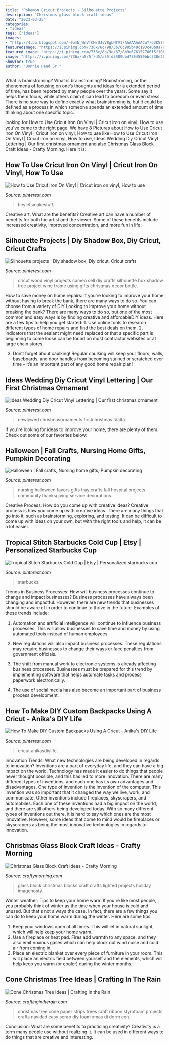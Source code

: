 ```yaml
---
title: "Pokemon Cricut Projects - Silhouette Projects"
description: "Christmas glass block craft ideas"
date: "2023-03-25"
categories:
- "ideas"
tags: ["ideas"]
images:
- "http://4.bp.blogspot.com/-0omN_WeVfCM/UJvV8gbNTVI/AAAAAAAACuY/o3K57DeGs-M/s1600/christmas_tree_from_scrap_strips_of.jpg"
featuredImage: "https://i.pinimg.com/736x/6c/98/5b/6c985b48c193c40b9a7e28e32da91d5d.jpg"
featured_image: "https://i.pinimg.com/736x/8b/9e/67/8b9e676157786f5f10bafba90db531e6.jpg"
image: "https://i.pinimg.com/736x/a5/5f/d5/a55fd5589bbd7304550bbc330e266c72.jpg"
ShowToc: true
author: "Donnie Hand Sr."
---
```



What is brainstroming?
What is brainstroming? Brainstroming, or the phenomena of focusing on one’s thoughts and ideas for a extended period of time, has been reported by many people over the years. Some say it helps them focus, while others claim it can lead to boredom or even stress. There is no sure way to define exactly what brainstroming is, but it could be defined as a process in which someone spends an extended amount of time thinking about one specific topic.

	

		
looking for How to Use Cricut Iron On Vinyl | Cricut iron on vinyl, How to use you've came to the right page. We have 8 Pictures about How to Use Cricut Iron On Vinyl | Cricut iron on vinyl, How to use like How to Use Cricut Iron On Vinyl | Cricut iron on vinyl, How to use, Ideas Wedding Diy Cricut Vinyl Lettering | Our first christmas ornament and also Christmas Glass Block Craft Ideas - Crafty Morning. Here it is:
		
    
## How To Use Cricut Iron On Vinyl | Cricut Iron On Vinyl, How To Use

<img loading=lazy src="https://i.pinimg.com/736x/2b/6d/27/2b6d275455ba28c716d9c987da6123cb.jpg" onerror="this.onerror=null;this.src='https://tse4.mm.bing.net/th?id=OIP.Ak_4MUYcy_T1ufJE4JCMPAHaLH&amp;pid=15.1';" alt="How to Use Cricut Iron On Vinyl | Cricut iron on vinyl, How to use">

_Source: pinterest.com_

>heyletsmakestuff. 

	

Creative art: What are the benefits?
Creative art can have a number of benefits for both the artist and the viewer. Some of these benefits include increased creativity, improved concentration, and more fun in life.

    
## Silhouette Projects | Diy Shadow Box, Diy Cricut, Cricut Crafts

<img loading=lazy src="https://i.pinimg.com/736x/64/0a/e5/640ae52c12066486f2c8c3cb08d28be9.jpg" onerror="this.onerror=null;this.src='https://tse3.mm.bing.net/th?id=OIP.6TkDZg-60VDetusHUfyU0AHaJ4&amp;pid=15.1';" alt="Silhouette projects | Diy shadow box, Diy cricut, Cricut crafts">

_Source: pinterest.com_

>cricut wood vinyl projects cameo sell diy crafts silhouette box shadow tree project wine frame using gifts christmas decor bottle. 

	

How to save money on home repairs: If you’re looking to improve your home without having to break the bank, there are many ways to do so. You can choose from a variety of DIY
Looking to improve your home without breaking the bank? There are many ways to do so, but one of the most common and easy ways is by finding creative and affordableDIY ideas. Here are a few tips to help you get started: 1. Use online tools to research different types of home repairs and find the best deals on them.
2. indicators that the sealant might need replaced or that a specific part is beginning to come loose can be found on most contractor websites or at large chain stores.

3. Don’t forget about caulking! Regular caulking will keep your floors, walls, baseboards, and door handles from becoming stained or scratched over time – it’s an important part of any good home repair plan! 
    
## Ideas Wedding Diy Cricut Vinyl Lettering | Our First Christmas Ornament

<img loading=lazy src="https://i.pinimg.com/736x/6c/98/5b/6c985b48c193c40b9a7e28e32da91d5d.jpg" onerror="this.onerror=null;this.src='https://tse1.mm.bing.net/th?id=OIP.aUUnxYaQ6VefefZKtlRVrAAAAA&amp;pid=15.1';" alt="Ideas Wedding Diy Cricut Vinyl Lettering | Our first christmas ornament">

_Source: pinterest.com_

>newlywed christmasornaments firstchristmas täältä. 

	

If you're looking for ideas to improve your home, there are plenty of them. Check out some of our favorites below: 

    
## Halloween | Fall Crafts, Nursing Home Gifts, Pumpkin Decorating

<img loading=lazy src="https://i.pinimg.com/736x/1f/14/50/1f14505dafb2c76df95cf8a6272fd0ca--classroom-projects-community-service.jpg" onerror="this.onerror=null;this.src='https://tse2.mm.bing.net/th?id=OIP.eW9pM54fR-ZfqSJ90srziAHaJ6&amp;pid=15.1';" alt="Halloween | Fall crafts, Nursing home gifts, Pumpkin decorating">

_Source: pinterest.com_

>nursing halloween favors gifts tray crafts fall hospital projects community thanksgiving service decorations. 

	

Creative Process: How do you come up with creative ideas?
Creative process is how you come up with creative ideas. There are many things that go into it, such as brainstorming, exploring, and testing. It can be difficult to come up with ideas on your own, but with the right tools and help, it can be a lot easier.

    
## Tropical Stitch Starbucks Cold Cup | Etsy | Personalized Starbucks Cup

<img loading=lazy src="https://i.pinimg.com/736x/a5/5f/d5/a55fd5589bbd7304550bbc330e266c72.jpg" onerror="this.onerror=null;this.src='https://tse3.mm.bing.net/th?id=OIP.EkrXFMDKDlgQvb8bks2LPQHaJ3&amp;pid=15.1';" alt="Tropical Stitch Starbucks Cold Cup | Etsy | Personalized starbucks cup">

_Source: pinterest.com_

>starbucks. 

	

Trends in Business Processes: How will business processes continue to change and impact businesses?
Business processes have always been changing and impactful. However, there are new trends that businesses should be aware of in order to continue to thrive in the future. Examples of these trends include:
1. Automation and artificial intelligence will continue to influence business processes. This will allow businesses to save time and money by using automated tools instead of human employees.

2. New regulations will also impact business processes. These regulations may require businesses to change their ways or face penalties from government officials.

3. The shift from manual work to electronic systems is already affecting business processes. Businesses must be prepared for this trend by implementing software that helps automate tasks and process paperwork electronically.

4. The use of social media has also become an important part of business process development.

    
## How To Make DIY Custom Backpacks Using A Cricut - Anika&#039;s DIY Life

<img loading=lazy src="https://i.pinimg.com/736x/8b/9e/67/8b9e676157786f5f10bafba90db531e6.jpg" onerror="this.onerror=null;this.src='https://tse1.mm.bing.net/th?id=OIP.JpHk-btbG7n5MflVv-CUvAHaKR&amp;pid=15.1';" alt="How To Make DIY Custom Backpacks Using A Cricut - Anika&#039;s DIY Life">

_Source: pinterest.com_

>cricut anikasdiylife. 

	

Innovation Trends: What new technologies are being developed in regards to innovation?
Inventions are a part of everyday life, and they can have a big impact on the world. Technology has made it easier to do things that people never thought possible, and this has led to more innovation. There are many different types of inventions, and each one has its own advantages and disadvantages. One type of invention is the invention of the computer. This invention was so important that it changed the way we live, work, and communicate. Other inventions include fireplaces, skyscrapers, and automobiles. Each one of these inventions had a big impact on the world, and there are still others being developed today. With so many different types of inventions out there, it is hard to say which ones are the most innovative. However, some ideas that come to mind would be fireplaces or skyscrapers as being the most innovative technologies in regards to innovation.

    
## Christmas Glass Block Craft Ideas - Crafty Morning

<img loading=lazy src="https://cdn.craftymorning.com/wp-content/uploads/2016/08/christmas-glass-block-crafts.png" onerror="this.onerror=null;this.src='https://tse3.mm.bing.net/th?id=OIP.5bfqAC1HvROFH_FMQ0t5NgHaHa&amp;pid=15.1';" alt="Christmas Glass Block Craft Ideas - Crafty Morning">

_Source: craftymorning.com_

>glass block christmas blocks craft crafts lighted projects holiday imagehosty. 

	

Winter weather: Tips to keep your home warm
If you're like most people, you probably think of winter as the time when your house is cold and unused. But that's not always the case. In fact, there are a few things you can do to keep your home warm during the winter. Here are some tips:
1) Keep your windows open at all times. This will let in natural sunlight, which will help keep your home warm.
2) Use a fireplace or heat pad. Fires add warmth to any space, and they also emit noxious gases which can help block out wind noise and cold air from coming in.
3) Place an electric blanket over every piece of furniture in your room. This will place an electric field between yourself and the elements, which will help keep you warm (or cooler) during the winter months.

    
## Cone Christmas Tree Ideas | Crafting In The Rain

<img loading=lazy src="http://4.bp.blogspot.com/-0omN_WeVfCM/UJvV8gbNTVI/AAAAAAAACuY/o3K57DeGs-M/s1600/christmas_tree_from_scrap_strips_of.jpg" onerror="this.onerror=null;this.src='https://tse2.mm.bing.net/th?id=OIP.G5JSjj4ZZCg98S-CpI6e-gAAAA&amp;pid=15.1';" alt="Cone Christmas Tree Ideas | Crafting in the Rain">

_Source: craftingintherain.com_

>christmas tree cone paper strips trees craft ribbon styrofoam projects crafts navidad easy scrap diy foam xmas di dorm con. 

	

Conclusion: What are some benefits to practicing creativity?
Creativity is a term many people use without realizing it. It can be used in different ways to do things that are creative and interesting.

